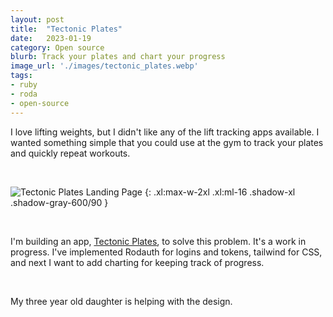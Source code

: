 ```yaml
---
layout: post
title:  "Tectonic Plates"
date:   2023-01-19
category: Open source
blurb: Track your plates and chart your progress
image_url: './images/tectonic_plates.webp'
tags:
- ruby
- roda
- open-source
---
```


I love lifting weights, but I didn't like any of the lift tracking apps available. I wanted something simple that you could use at the gym to track your plates and quickly repeat workouts.

&nbsp;

![Tectonic Plates Landing Page](/images/tectonic_plates.png "Tectonic Plates Landing Page")
{: .xl:max-w-2xl .xl:ml-16 .shadow-xl .shadow-gray-600/90  }

&nbsp;

I'm building an app, <ins>[Tectonic Plates](https://tectonicplates.app)</ins>,  to solve this problem. It's a work in progress. I've implemented Rodauth for logins and tokens, tailwind for CSS, and next I want to add charting for keeping track of progress.

&nbsp;

My three year old daughter is helping with the design.


